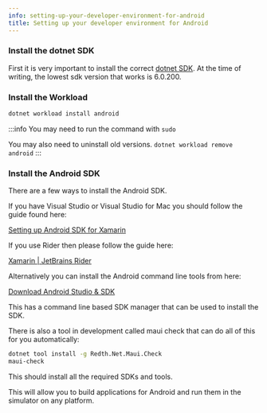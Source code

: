 ```yaml
---
info: setting-up-your-developer-environment-for-android
title: Setting up your developer environment for Android
---
```


### Install the dotnet SDK

First it is very important to install the correct [dotnet SDK](https://dotnet.microsoft.com/en-us/download/dotnet/6.0). At the time of writing, the lowest sdk version that works is 6.0.200.

### Install the Workload

```bash
dotnet workload install android
```

:::info
You may need to run the command with `sudo`

You may also need to uninstall old versions. `dotnet workload remove android`
:::

### Install the Android SDK

There are a few ways to install the Android SDK.

If you have Visual Studio or Visual Studio for Mac you should follow the guide found here:

[Setting up Android SDK for Xamarin](https://docs.microsoft.com/en-us/xamarin/android/get-started/installation/android-sdk)

If you use Rider then please follow the guide here:

[Xamarin | JetBrains Rider](https://www.jetbrains.com/help/rider/Xamarin.html)

Alternatively you can install the Android command line tools from here:&#x20;

[Download Android Studio & SDK](https://developer.android.com/studio#command-tools)

This has a command line based SDK manager that can be used to install the SDK.

There is also a tool in development called maui check that can do all of this for you automatically:

```bash
dotnet tool install -g Redth.Net.Maui.Check
maui-check
```

This should install all the required SDKs and tools.



This will allow you to build applications for Android and run them in the simulator on any platform.